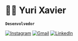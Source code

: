 # 🐱‍💻 Yuri Xavier
**``Desenvolvedor``**



[![Instagram](https://img.shields.io/badge/-Instagram-%23E4405F?style=for-the-badge&logo=instagram&logoColor=white)](https://www.instagram.com/yuuri.xis/)
[![Gmail](https://img.shields.io/badge/Gmail-333333?style=for-the-badge&logo=gmail&logoColor=red)](mailto:yurixlopes156@gmail.com)
[![LinkedIn](https://img.shields.io/badge/LinkedIn-0077B5?style=for-the-badge&logo=linkedin&logoColor=white)](https://www.linkedin.com/in/yuri-xavier-lopes?utm_source=share&utm_campaign=share_via&utm_content=profile&utm_medium=android_app)
